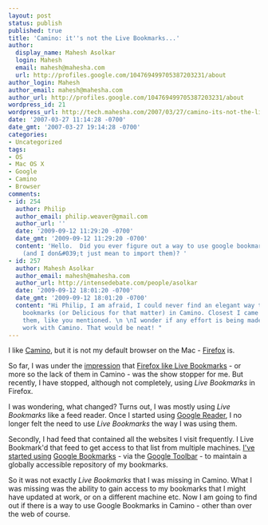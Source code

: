 ```yaml
---
layout: post
status: publish
published: true
title: 'Camino: it''s not the Live Bookmarks...'
author:
  display_name: Mahesh Asolkar
  login: Mahesh
  email: mahesh@mahesha.com
  url: http://profiles.google.com/104769499705387203231/about
author_login: Mahesh
author_email: mahesh@mahesha.com
author_url: http://profiles.google.com/104769499705387203231/about
wordpress_id: 21
wordpress_url: http://tech.mahesha.com/2007/03/27/camino-its-not-the-live-bookmarks/
date: '2007-03-27 11:14:28 -0700'
date_gmt: '2007-03-27 19:14:28 -0700'
categories:
- Uncategorized
tags:
- OS
- Mac OS X
- Google
- Camino
- Browser
comments:
- id: 254
  author: Philip
  author_email: philip.weaver@gmail.com
  author_url: ''
  date: '2009-09-12 11:29:20 -0700'
  date_gmt: '2009-09-12 11:29:20 -0700'
  content: 'Hello.  Did you ever figure out a way to use google bookmarks in Camino
    (and I don&#039;t just mean to import them)? '
- id: 257
  author: Mahesh Asolkar
  author_email: mahesh@mahesha.com
  author_url: http://intensedebate.com/people/asolkar
  date: '2009-09-12 18:01:20 -0700'
  date_gmt: '2009-09-12 18:01:20 -0700'
  content: "Hi Philip, I am afraid, I could never find an elegant way to use Google
    bookmarks (or Delicious for that matter) in Camino. Closest I came was importing
    them, like you mentioned. \n \nI wonder if any effort is being made to make Weave
    work with Camino. That would be neat! "
---
```

<p>I like <a href="http://www.caminobrowser.org/" title="Camino - Mozilla power, Mac style.">Camino</a>, but it is not my default browser on the Mac - <a href="http://www.getfirefox.com" title="Get Firefox!">Firefox</a> is.</p>
<p>So far, I was under the <a href="http://tech.mahesha.com/2005/04/08/camino-getting-better/" title="Camino getting better!">impression</a> that <a href="http://www.mozilla.org/products/firefox/live-bookmarks.html" title="What are they?">Firefox like Live Bookmarks</a> - or more so the lack of them in Camino - was the show stopper for me. But recently, I have stopped, although not completely, using <em>Live Bookmarks</em> in Firefox.</p>
<p>I was wondering, what changed? Turns out, I was mostly using <em>Live Bookmarks</em> like a feed reader. Once I started using <a href="http://www.google.com/reader/view/" title="Google Reader">Google Reader</a>, I no longer felt the need to use <em>Live Bookmarks</em> the way I was using them.</p>
<p>Secondly, I had feed that contained all the websites I visit frequently. I Live Bookmark'd that feed to get access to that list from multiple machines. <a href="http://tech.mahesha.com/2007/02/04/google-bookmarks/" title="Google Bookmarks">I've started using</a> <a href="http://www.google.com/bookmarks/" title="Google Bookmarks">Google Bookmarks</a> - via the <a href="http://toolbar.google.com/" title="Google Toolbar">Google Toolbar</a> - to maintain a globally accessible repository of my bookmarks.</p>
<p>So it was not exactly <em>Live Bookmarks</em> that I was missing in Camino. What I was missing was the ability to gain access to my bookmarks that I might have updated at work, or on a different machine etc. Now I am going to find out if there is a way to use Google Bookmarks in Camino - other than over the web of course.</p>
